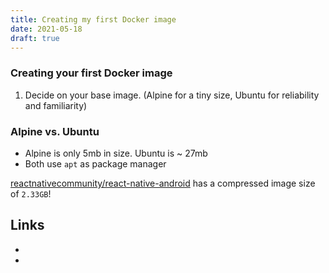 ```yaml
---
title: Creating my first Docker image
date: 2021-05-18
draft: true
---
```


### Creating your first Docker image

1. Decide on your base image. (Alpine for a tiny size, Ubuntu for reliability and familiarity)

### Alpine vs. Ubuntu

- Alpine is only 5mb in size. Ubuntu is ~ 27mb
- Both use `apt` as package manager

[reactnativecommunity/react-native-android](https://hub.docker.com/r/reactnativecommunity/react-native-android/tags?page=1&ordering=last_updated) has a compressed image size of `2.33GB`!

## Links

- [](https://semaphoreci.com/blog/2016/12/13/lightweight-docker-images-in-5-steps.html)
- [](https://github.com/react-native-community/docker-android/blob/master/Dockerfile)
